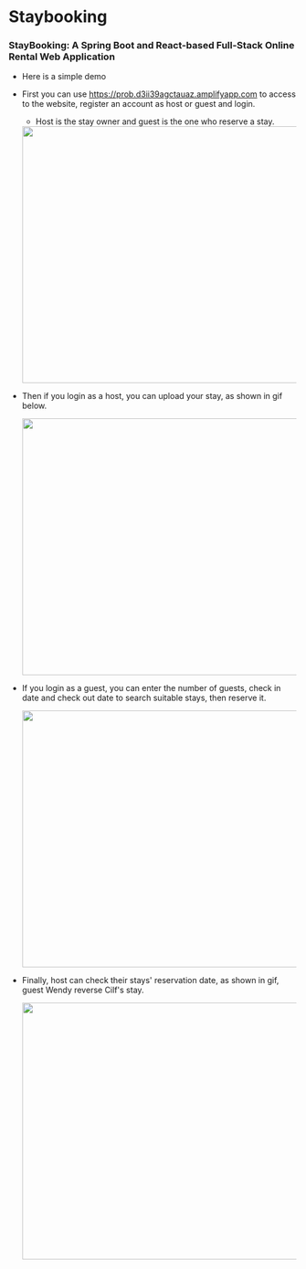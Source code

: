 # Staybooking
### StayBooking: A Spring Boot and React-based Full-Stack Online Rental Web Application 

* Here is a simple demo
* First you can use https://prob.d3ii39agctauaz.amplifyapp.com to access to the website, register an account as host or guest and login.
  * Host is the stay owner and guest is the one who reserve a stay. 

  <img src="https://github.com/Larry-Wendy/StayBooking/blob/main/gif/login.gif" width="700" height="450"/> 

* Then if you login as a host, you can upload your stay, as shown in gif below. 

  <img src="https://github.com/Larry-Wendy/StayBooking/blob/main/gif/upstay.gif" width="700" height="450"/> 

* If you login as a guest, you can enter the number of guests, check in date and check out date to search suitable stays, then reserve it.

  <img src="https://github.com/Larry-Wendy/StayBooking/blob/main/gif/reservaestay.gif" width="700" height="450"/>

* Finally, host can check their stays' reservation date, as shown in gif, guest Wendy reverse Cilf's stay.

  <img src="https://github.com/Larry-Wendy/StayBooking/blob/main/gif/checkreservation.gif" width="700" height="450"/>

